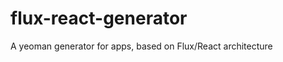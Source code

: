 flux-react-generator
====================

A yeoman generator for apps, based on Flux/React architecture
